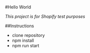 #Hello World

_This project is for Shopify test purposes_

##Instructions

- clone repository
- npm install
- npm run start
